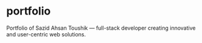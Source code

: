 # portfolio
Portfolio of Sazid Ahsan Toushik — full-stack developer creating innovative and user-centric web solutions.
